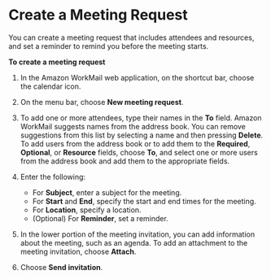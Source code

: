 # Create a Meeting Request<a name="create_meeting_request"></a>

You can create a meeting request that includes attendees and resources, and set a reminder to remind you before the meeting starts\.

**To create a meeting request**

1. In the Amazon WorkMail web application, on the shortcut bar, choose the calendar icon\.

1. On the menu bar, choose **New meeting request**\.

1. To add one or more attendees, type their names in the **To** field\. Amazon WorkMail suggests names from the address book\. You can remove suggestions from this list by selecting a name and then pressing **Delete**\. To add users from the address book or to add them to the **Required**, **Optional**, or **Resource** fields, choose **To**, and select one or more users from the address book and add them to the appropriate fields\.

1. Enter the following:
   + For **Subject**, enter a subject for the meeting\.
   + For **Start** and **End**, specify the start and end times for the meeting\.
   + For **Location**, specify a location\.
   + \(Optional\) For **Reminder**, set a reminder\.

1. In the lower portion of the meeting invitation, you can add information about the meeting, such as an agenda\. To add an attachment to the meeting invitation, choose **Attach**\.

1. Choose **Send invitation**\.